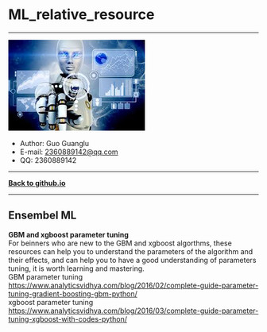 # ML_relative_resource  

***
![](/fig/log.jpg)   
- Author: Guo Guanglu  
- E-mail: 2360889142@qq.com
- QQ: 2360889142  

***  
[**Back to github.io**][github.io]

***
Ensembel ML
---  
**GBM and xgboost parameter tuning**    
For beinners who are new to the GBM and xgboost algorthms, these resources can help you to understand the parameters of the algorithm and their effects, and can help you to have a good understanding of parameters tuning, it is worth learning and mastering.  
GBM parameter tuning  
https://www.analyticsvidhya.com/blog/2016/02/complete-guide-parameter-tuning-gradient-boosting-gbm-python/  
xgboost parameter tuning  
https://www.analyticsvidhya.com/blog/2016/03/complete-guide-parameter-tuning-xgboost-with-codes-python/   




[github.io]: https://guoguanglu.github.io 'jump to github.io'
